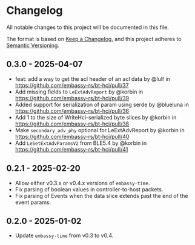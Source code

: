 # Changelog

All notable changes to this project will be documented in this file.

The format is based on [Keep a Changelog](https://keepachangelog.com/en/1.0.0/),
and this project adheres to [Semantic Versioning](https://semver.org/spec/v2.0.0.html).

## 0.3.0 - 2025-04-07

* feat: add a way to get the acl header of an acl data by @lulf in https://github.com/embassy-rs/bt-hci/pull/37
* Add missing fields to `LeExtAdvReport` by @korbin in https://github.com/embassy-rs/bt-hci/pull/39
* Added support for serialization of param using serde by @blueluna in https://github.com/embassy-rs/bt-hci/pull/36
* Add 1 to the size of WriteHci-serialized byte slices by @korbin in https://github.com/embassy-rs/bt-hci/pull/38
* Make `secondary_adv_phy` optional for LeExtAdvReport by @korbin in https://github.com/embassy-rs/bt-hci/pull/40
* Add `LeSetExtAdvParamsV2` from BLE5.4 by @korbin in https://github.com/embassy-rs/bt-hci/pull/41

## 0.2.1 - 2025-02-20

- Allow either v0.3.x or v0.4.x versions of `embassy-time`.
- Fix parsing of boolean values in controller-to-host packets.
- Fix parsing of Events when the data slice extends past the end of the event params.

## 0.2.0 - 2025-01-02

- Update `embassy-time` from v0.3 to v0.4.
